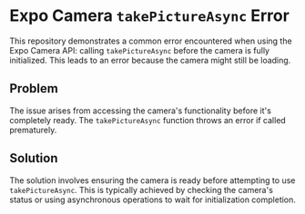 # Expo Camera `takePictureAsync` Error

This repository demonstrates a common error encountered when using the Expo Camera API: calling `takePictureAsync` before the camera is fully initialized.  This leads to an error because the camera might still be loading.

## Problem

The issue arises from accessing the camera's functionality before it's completely ready.  The `takePictureAsync` function throws an error if called prematurely.

## Solution

The solution involves ensuring the camera is ready before attempting to use `takePictureAsync`.  This is typically achieved by checking the camera's status or using asynchronous operations to wait for initialization completion.